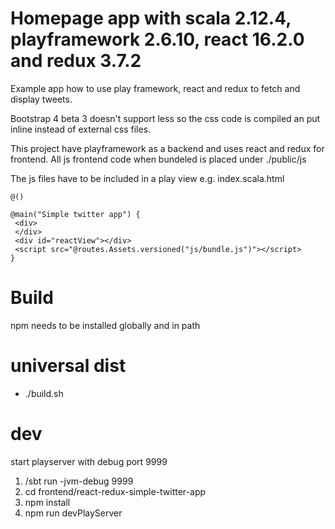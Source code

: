 Homepage app with scala 2.12.4, playframework 2.6.10, react 16.2.0 and redux 3.7.2
=
Example app how to use play framework, react and redux to fetch and display tweets.

Bootstrap 4 beta 3 doesn't support less so the css code is compiled an put inline instead of external css files.

This project have playframework as a backend and uses react and redux for frontend.
All js frontend code when bundeled is placed under ./public/js

The js files have to be included in a play view e.g.
index.scala.html
```
@()

@main("Simple twitter app") {
 <div>
 </div>
 <div id="reactView"></div>
 <script src="@routes.Assets.versioned("js/bundle.js")"></script>
} 
```
Build
== 
npm needs to be installed globally and in path

universal dist
===
- ./build.sh

dev
==
start playserver with debug port 9999
1. /sbt run -jvm-debug 9999
2. cd frontend/react-redux-simple-twitter-app
3. npm install  
5. npm run devPlayServer
